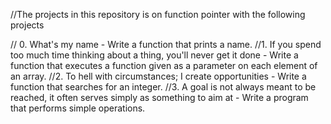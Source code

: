 //The projects in this repository is on function pointer with the following projects

// 0. What's my name
	- Write a function that prints a name.
//1. If you spend too much time thinking about a thing, you'll never get it done
	- Write a function that executes a function given as a parameter on each element of an array.
//2. To hell with circumstances; I create opportunities
	- Write a function that searches for an integer.
//3. A goal is not always meant to be reached, it often serves simply as something to aim at
	- Write a program that performs simple operations.
